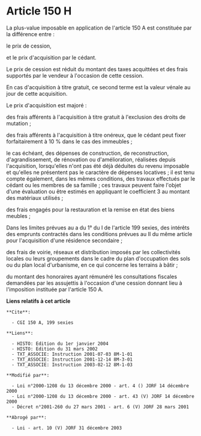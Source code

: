# Article 150 H

La plus-value imposable en application de l'article 150 A est constituée par la différence entre :

le prix de cession,

et le prix d'acquisition par le cédant.

Le prix de cession est réduit du montant des taxes acquittées et des frais supportés par le vendeur à l'occasion de cette
cession.

En cas d'acquisition à titre gratuit, ce second terme est la valeur vénale au jour de cette acquisition.

Le prix d'acquisition est majoré :

des frais afférents à l'acquisition à titre gratuit à l'exclusion des droits de mutation ;

des frais afférents à l'acquisition à titre onéreux, que le cédant peut fixer forfaitairement à 10 % dans le cas des
immeubles ;

le cas échéant, des dépenses de construction, de reconstruction, d'agrandissement, de rénovation ou d'amélioration, réalisées
depuis l'acquisition, lorsqu'elles n'ont pas été déjà déduites du revenu imposable et qu'elles ne présentent pas le caractère
de dépenses locatives ; il est tenu compte également, dans les mêmes conditions, des travaux effectués par le cédant ou les
membres de sa famille ; ces travaux peuvent faire l'objet d'une évaluation ou être estimés en appliquant le coefficient 3 au
montant des matériaux utilisés ;

des frais engagés pour la restauration et la remise en état des biens meubles ;

Dans les limites prévues au a du 1° du I de l'article 199 sexies, des intérêts des emprunts contractés dans les conditions
prévues au II du même article pour l'acquisition d'une résidence secondaire ;

des frais de voirie, réseaux et distribution imposés par les collectivités locales ou leurs groupements dans le cadre du plan
d'occupation des sols ou du plan local d'urbanisme, en ce qui concerne les terrains à bâtir ;

du montant des honoraires ayant rémunéré les consultations fiscales demandées par les assujettis à l'occasion d'une cession
donnant lieu à l'imposition instituée par l'article 150 A.

**Liens relatifs à cet article**

	**Cite**:

	  - CGI 150 A, 199 sexies

	**Liens**:

	  - HISTO: Edition du 1er janvier 2004
	  - HISTO: Edition du 31 mars 2002
	  - TXT_ASSOCIE: Instruction 2001-07-03 8M-1-01
	  - TXT_ASSOCIE: Instruction 2001-12-14 8M-3-01
	  - TXT_ASSOCIE: Instruction 2003-02-12 8M-1-03

	**Modifié par**:

	  - Loi n°2000-1208 du 13 décembre 2000 - art. 4 () JORF 14 décembre 2000
	  - Loi n°2000-1208 du 13 décembre 2000 - art. 43 (V) JORF 14 décembre 2000
	  - Décret n°2001-260 du 27 mars 2001 - art. 6 (V) JORF 28 mars 2001

	**Abrogé par**:

	  - Loi - art. 10 (V) JORF 31 décembre 2003
